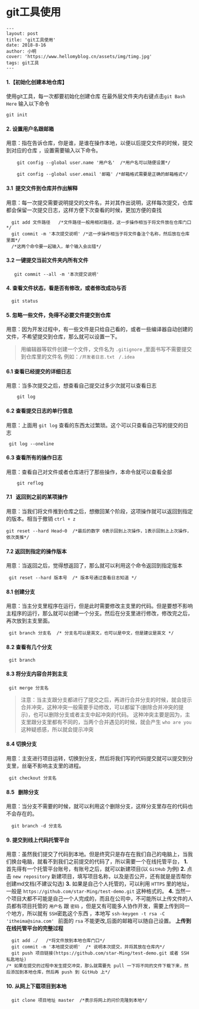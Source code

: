 # git工具使用

```
---
layout: post
title: 'git工具使用'
date: 2018-8-16
author: 小明
cover: 'https://www.hellomyblog.cn/assets/img/timg.jpg'
tags: git工具
---
```


#### **1.【初始化创建本地仓库】**

使用git工具，每一次都要初始化创建仓库  在最外层文件夹内右键点击`git Bash Here` 输入以下命令 
```git
git init
```

#### **2. 设置用户名跟邮箱**

用意：指在告诉仓库，你是谁，是谁在操作本地，以便以后提交文件的时候，提交到对应的仓库 ，设置需要输入以下命令。

```git
    git config --global user.name '用户名'  /*用户名可以随便设置*/
    
    git config --global user.email '邮箱' /*邮箱格式需要是正确的邮箱格式*/
```

#### **3.1 &nbsp;提交文件到仓库并作出解释**

用意：每一次提交需要说明提交的文件名，并对其作出说明，这样每次提交，仓库都会保留一次提交日志，这样方便下次查看的时候，更加方便的查找

```git
  git add 文件路径   /*文件路径一般用相对路径，这一步操作相当于将文件放在仓库门口*/
  git commit -m '本次提交说明' /*这一步操作相当于将文件备注个名称，然后放在仓库里面*/ 
  /*这两个命令要一起输入，单个输入会出错*/
```

#### **3.2 一键提交当前文件夹内所有文件**

```git
   git commit --all -m '本次提交说明'
```

#### **4. 查看文件状态，看是否有修改，或者修改成功与否**

```git
  git status
```

#### **5. 忽略一些文件，免得不必要文件提交到仓库**

用意：因为开发过程中，有一些文件是只给自己看的，或者一些编译器自动创建的文件，不希望提交到仓库，那么就可以设置一下。

> 用编辑器等软件创建一个文件，文件名为 `.gitignore` ,里面书写不需要提交到仓库里的文件名
> 例如：`/开发者日志.txt ` `/.idea` 

#### **6.1 查看已经提交的详细日志**

用意：当多次提交之后，想查看自己提交过多少次就可以查看日志


```git
    git log
```


#### **6.2 查看提交日志的单行信息**

用意：上面用 `git log` 查看的东西太过繁琐。这个可以只查看自己写的提交的日志

```git
 git log --oneline
```

#### **6.3 查看所有的操作日志**

用意：查看自己对文件或者仓库进行了那些操作，本命令就可以查看全部

```git
    git reflog 
```

#### **7.1  &nbsp;&nbsp;返回到之前的某项操作**

用意：当我们将文件推到仓库之后，想撤回某个阶段，这项操作就可以返回到指定的版本。相当于撤销 `ctrl + z`

```git
git reset --hard Head~0  /*最后的数字 0表示回到上次操作，1表示回到上上次操作，依次类推*/
```

#### **7.2 返回到指定的操作版本**

用意：当返回之后，觉得想返回了，那么就可以利用这个命令返回到指定版本

```git
 git reset --hard 版本号  /* 版本号通过查看日志知道 */
```

#### **8.1 创建分支**

用意：当主分支里程序在运行，但是此时需要修改主支里的代码。但是要想不影响主程序的运行，那么就可以创建一个分支。然后在分支里进行修改，修改完之后，再次放到主支里面。

```git
 git branch 分支名  /* 分支名可以是英文，也可以是中文，但是建议是英文 */
```

#### **8.2 查看有几个分支**

```git
 git branch
```

#### **8.3 将分支内容合并到主支**

```git
 git merge 分支名 
```

> 注意：当主支跟分支都进行了提交之后，再进行合并分支的时候，就会提示合并冲突，这种冲突一般需要手动修改，可以都留下(删除合并冲突的提示)，也可以删除分支或者主支中起冲突的代码。
> 这种冲突主要是因为，主支里跟分支里都有不同的，当两个合并遇见的时候，就会产生 `who are you` 这种疑惑感，所以就会提示冲突

#### **8.4 切换分支**

用意：主支进行项目运转，切换到分支，然后将我们写的代码提交就可以提交到分支里，丝毫不影响主支里的进程。

```git
 git checkout 分支名
```

#### **8.5 &nbsp;&nbsp;删除分支**

用意：当分支不需要的时候，就可以利用这个删除分支，这样分支里存在的代码也不会存在的。

```git
  git branch -d 分支名 
```

#### **9. 提交到线上代码托管平台**

用意：虽然我们提交了代码到本地。但是终究只是存在在我们自己的电脑上，当我们换台电脑，就看不到我们之前提交的代码了，所以需要一个在线托管平台，
**1.** 首先得有一个托管平台账号，有账号之后，就可以新建项目(以 `GitHub` 为例)
**2.** 点击 `new repository` 新建项目，填写项目名称，以及是否公开，还有就是是否帮你创建md文档(不建议勾选)
**3.** 如果是自己个人托管的，可以利用 `HTTPS` 里的地址，一般是 `https://github.com/star-Ming/test-demo.git` 这种格式的。
**4.** 当然一个项目大都不可能是自己一个人完成的，而且在公司中，不可能所以上传文件的人员都有项目托管的 `用户名` 跟 `密码` ，但是又有可能多人协作开发，需要上传到同一个地方，所以就有 `SSH`密匙这个东西 ，本地写 `ssh-keygen -t rsa -C 'itheima@sina.com' ` 前面的 `rsa` 不能更改,后面的邮箱可以随自己设置。
**上传到在线托管平台的完整过程**

```git
  git add ./   /*将文件放到本地仓库门口*/
  git commit -m '本地提交说明'  /* 说明本次提交，并将其放在仓库内*/
  git push 项目链接(https://github.com/star-Ming/test-demo.git 或者 SSH 私匙地址)
/* 如果在提交的过程中发生提交冲突，那么就需要先 pull 一下将不同的文件下载下来，然后添加到本地仓库，然后再 push 到 GitHub 上*/
```

#### **10. 从网上下载项目到本地**

```git
  git clone 项目地址 master  /*表示将网上的问价克隆到本地*/
```
